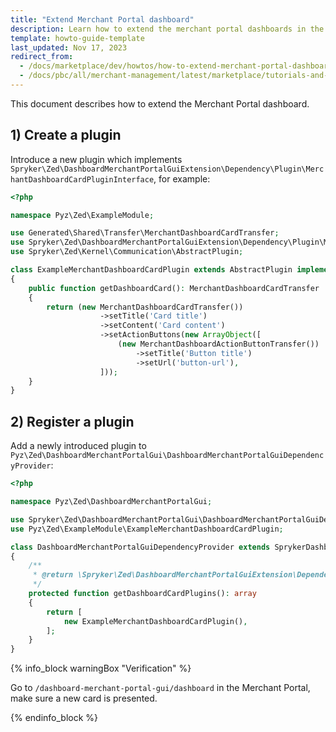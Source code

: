 ```yaml
---
title: "Extend Merchant Portal dashboard"
description: Learn how to extend the merchant portal dashboards in the merchant portal within your Spryker projects.
template: howto-guide-template
last_updated: Nov 17, 2023
redirect_from:
  - /docs/marketplace/dev/howtos/how-to-extend-merchant-portal-dashboard.html
  - /docs/pbc/all/merchant-management/latest/marketplace/tutorials-and-howtos/extend-merchant-portal-dashboard.html
---
```


This document describes how to extend the Merchant Portal dashboard.

## 1) Create a plugin

Introduce a new plugin which implements `Spryker\Zed\DashboardMerchantPortalGuiExtension\Dependency\Plugin\MerchantDashboardCardPluginInterface`, for example:

```php
<?php

namespace Pyz\Zed\ExampleModule;

use Generated\Shared\Transfer\MerchantDashboardCardTransfer;
use Spryker\Zed\DashboardMerchantPortalGuiExtension\Dependency\Plugin\MerchantDashboardCardPluginInterface;
use Spryker\Zed\Kernel\Communication\AbstractPlugin;

class ExampleMerchantDashboardCardPlugin extends AbstractPlugin implements MerchantDashboardCardPluginInterface
{
    public function getDashboardCard(): MerchantDashboardCardTransfer
    {
        return (new MerchantDashboardCardTransfer())
                    ->setTitle('Card title')
                    ->setContent('Card content')
                    ->setActionButtons(new ArrayObject([
                        (new MerchantDashboardActionButtonTransfer())
                            ->setTitle('Button title')
                            ->setUrl('button-url'),
                    ]));
    }
}
```

## 2) Register a plugin

Add a newly introduced plugin to `Pyz\Zed\DashboardMerchantPortalGui\DashboardMerchantPortalGuiDependencyProvider`:

```php
<?php

namespace Pyz\Zed\DashboardMerchantPortalGui;

use Spryker\Zed\DashboardMerchantPortalGui\DashboardMerchantPortalGuiDependencyProvider as SprykerDashboardMerchantPortalGuiDependencyProvider;
use Pyz\Zed\ExampleModule\ExampleMerchantDashboardCardPlugin;

class DashboardMerchantPortalGuiDependencyProvider extends SprykerDashboardMerchantPortalGuiDependencyProvider
{
    /**
     * @return \Spryker\Zed\DashboardMerchantPortalGuiExtension\Dependency\Plugin\MerchantDashboardCardPluginInterface[]
     */
    protected function getDashboardCardPlugins(): array
    {
        return [
            new ExampleMerchantDashboardCardPlugin(),
        ];
    }
}
```

{% info_block warningBox "Verification" %}

Go to `/dashboard-merchant-portal-gui/dashboard` in the Merchant Portal, make sure a new card is presented.

{% endinfo_block %}
